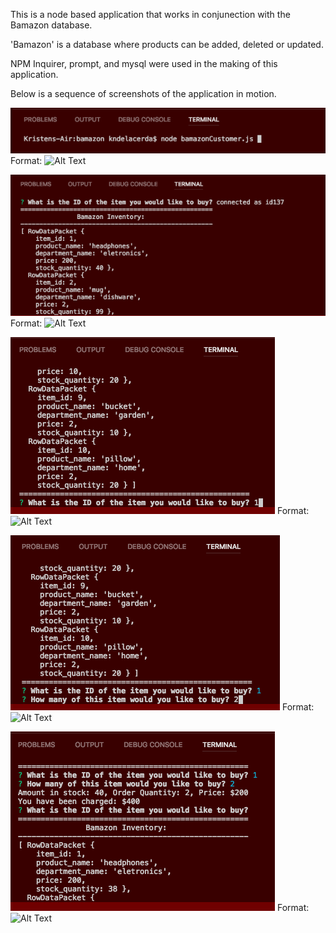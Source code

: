 This is a node based application that works in conjunection with the Bamazon database. 

'Bamazon' is a database where products can be added, deleted or updated. 

NPM Inquirer, prompt, and mysql were used in the making of this application. 

Below is a sequence of screenshots of the application in motion. 

![Pic1](/images/pic1.png)
Format: ![Alt Text](url)

![Pic2](/images/pic2.png)
Format: ![Alt Text](url)

![Pic3](/images/pic3.png)
Format: ![Alt Text](url)

![Pic4](/images/pic4.png)
Format: ![Alt Text](url)

![Pic5](/images/pic5.png)
Format: ![Alt Text](url)